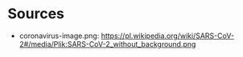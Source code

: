 # Sources

* coronavirus-image.png:
    <https://pl.wikipedia.org/wiki/SARS-CoV-2#/media/Plik:SARS-CoV-2_without_background.png>